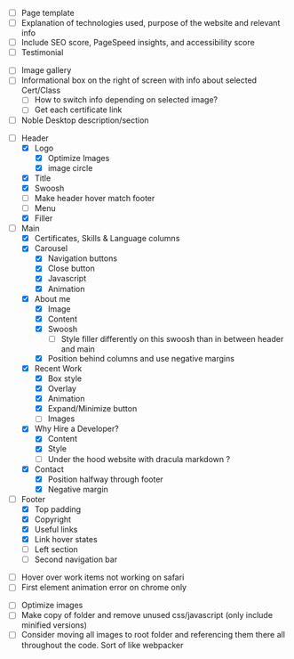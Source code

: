 <!-- Work Items -->
- [ ] Page template
- [ ] Explanation of technologies used, purpose of the website and relevant info
- [ ] Include SEO score, PageSpeed insights, and accessibility score
- [ ] Testimonial
<!-- Certificates Page -->
- [ ] Image gallery
- [ ] Informational box on the right of screen with info about selected Cert/Class
  - [ ] How to switch info depending on selected image?
  - [ ] Get each certificate link
- [ ] Noble Desktop description/section
<!-- Piano performances page -->

<!-- Front page -->
- [ ] Header
  - [x] Logo
    - [x] Optimize Images
    - [x] image circle
  - [x] Title
  - [x] Swoosh
  - [ ] Make header hover match footer
  - [ ] Menu
  - [x] Filler
- [ ] Main
  - [x] Certificates, Skills & Language columns
  - [x] Carousel
    - [x] Navigation buttons
    - [x] Close button
    - [x] Javascript
    - [x] Animation
  - [x] About me
    - [x] Image
    - [x] Content
    - [x] Swoosh
      -[ ] Style filler differently on this swoosh than in between header and main
    - [x] Position behind columns and use negative margins
  - [x] Recent Work
    - [x] Box style  
    - [x] Overlay 
    - [x] Animation
    - [x] Expand/Minimize button
    - [ ] Images
  - [x] Why Hire a Developer?
    - [x] Content
    - [x] Style
    - [ ] Under the hood website with dracula markdown ?
  - [x] Contact
    - [x] Position halfway through footer
    - [x] Negative margin
- [ ] Footer
  - [x] Top padding
  - [x] Copyright
  - [x] Useful links
  - [x] Link hover states
  - [ ] Left section
  - [ ] Second navigation bar

<!-- Bugs -->
- [ ] Hover over work items not working on safari
- [ ] First element animation error on chrome only
<!-- Deployment -->
- [ ] Optimize images
- [ ] Make copy of folder and remove unused css/javascript (only include minified versions)
- [ ] Consider moving all images to root folder and referencing them there all throughout the code. Sort of like webpacker